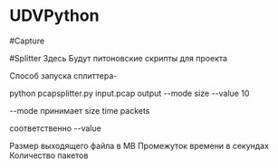 # UDVPython

#Capture



#Splitter
Здесь Будут питоновские скрипты для проекта

Способ запуска сплиттера-

python pcapsplitter.py input.pcap output --mode size --value 10

--mode принимает size time packets

соответственно --value

Размер выходящего файла в MB
Промежуток времени в секундах
Количество пакетов

